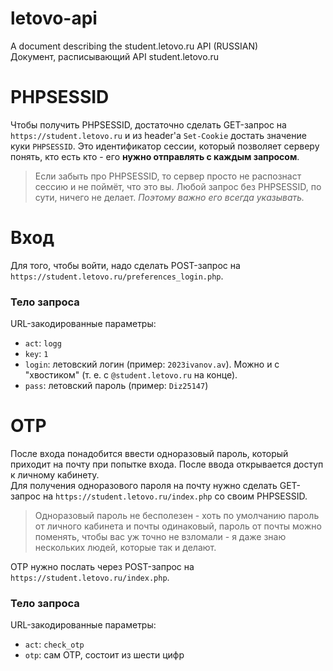 # letovo-api
A document describing the student.letovo.ru API (RUSSIAN)<br>
Документ, расписывающий API student.letovo.ru

# PHPSESSID
Чтобы получить PHPSESSID, достаточно сделать GET-запрос на `https://student.letovo.ru` и из header'а `Set-Cookie` достать значение куки `PHPSESSID`. Это идентификатор сессии, который позволяет серверу понять, кто есть кто - его **нужно отправлять с каждым запросом**.
> Если забыть про PHPSESSID, то сервер просто не распознаст сессию и не поймёт, что это вы. Любой запрос без PHPSESSID, по сути, ничего не делает. *Поэтому важно его всегда указывать.*

# Вход
Для того, чтобы войти, надо сделать POST-запрос на `https://student.letovo.ru/preferences_login.php`.
### Тело запроса
URL-закодированные параметры:
- `act`: `logg`
- `key`: `1`
- `login`: летовский логин (пример: `2023ivanov.av`). Можно и с "хвостиком" (т. е. с `@student.letovo.ru` на конце).
- `pass`: летовский пароль (пример: `Diz25147`)

# OTP
После входа понадобится ввести одноразовый пароль, который приходит на почту при попытке входа. После ввода открывается доступ к личному кабинету.<br>
Для получения одноразового пароля на почту нужно сделать GET-запрос на `https://student.letovo.ru/index.php` со своим PHPSESSID.
> Одноразовый пароль не бесполезен - хоть по умолчанию пароль от личного кабинета и почты одинаковый, пароль от почты можно поменять, чтобы вас уж точно не взломали - я даже знаю нескольких людей, которые так и делают.

OTP нужно послать через POST-запрос на `https://student.letovo.ru/index.php`.
### Тело запроса
URL-закодированные параметры:
- `act`: `check_otp`
- `otp`: сам OTP, состоит из шести цифр
